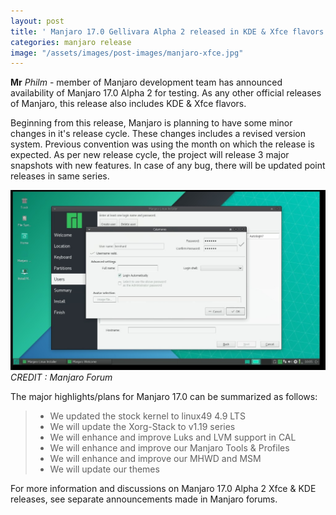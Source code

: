```yaml
---
layout: post
title: ' Manjaro 17.0 Gellivara Alpha 2 released in KDE & Xfce flavors '
categories: manjaro release
image: "/assets/images/post-images/manjaro-xfce.jpg"
---
```


**Mr** *Philm* - member of Manjaro development team has announced availability of Manjaro 17.0 Alpha 2 
for testing. As any other official releases of Manjaro, this release also includes KDE & Xfce flavors.

Beginning from this release, Manjaro is planning to have some minor changes in it's release cycle. 
These changes includes a revised version system. Previous convention was using the month on which 
the release is expected. As per new release cycle, the project will release 3 major snapshots with 
new features. In case of any bug, there will be updated point releases in same series.

![Manjaro 17.0 Xfce Preview](/assets/images/post-images/manjaro-xfce.jpg)
*CREDIT : Manjaro Forum*

The major highlights/plans for Manjaro 17.0 can be summarized as follows:
<blockquote>
<ul>
      <li>  We updated the stock kernel to linux49 4.9 LTS</li>
    <li>    We will update the Xorg-Stack to v1.19 series</li>
    <li>    We will enhance and improve Luks and LVM support in CAL</li>
    <li>    We will enhance and improve our Manjaro Tools & Profiles</li>
  <li>      We will enhance and improve our MHWD and MSM</li>
   <li>     We will update our themes</li>
        </ul>
</blockquote>

For more information and discussions on Manjaro 17.0 Alpha 2 Xfce & KDE releases, see separate announcements made in Manjaro forums. 